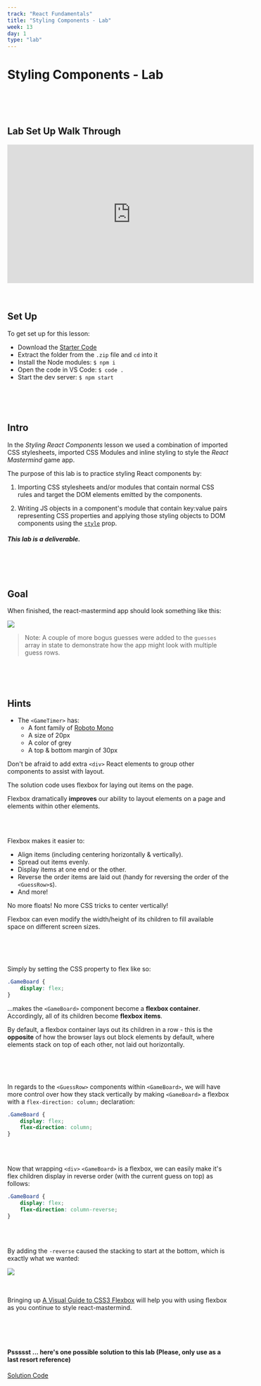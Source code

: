 ```yaml
---
track: "React Fundamentals"
title: "Styling Components - Lab"
week: 13
day: 1
type: "lab"
---
```



# Styling Components - Lab

<br>
<br>
<br>

## Lab Set Up Walk Through

<iframe width="560" height="315" src="https://www.youtube.com/embed/e0woGXTPVEA" frameborder="0" allow="accelerometer; autoplay; clipboard-write; encrypted-media; gyroscope; picture-in-picture" allowfullscreen></iframe>

<br>
<br>
<br>


## Set Up

To get set up for this lesson:

- Download the <a href="/downloads/react_fundamentals/styling-components-lab/react-mastermind.zip" download>Starter Code</a>
- Extract the folder from the `.zip` file and `cd` into it
- Install the Node modules: `$ npm i`
- Open the code in VS Code: `$ code .`
- Start the dev server: `$ npm start`


<br>
<br>
<br>




## Intro

In the _Styling React Components_ lesson we used a combination of imported CSS stylesheets, imported CSS Modules and inline styling to style the _React Mastermind_ game app.

The purpose of this lab is to practice styling React components by:

1. Importing CSS stylesheets and/or modules that contain normal CSS rules and target the DOM elements emitted by the components.

2. Writing JS objects in a component's module that contain key:value pairs representing CSS properties and applying those styling objects to DOM components using the [`style`](https://facebook.github.io/react/docs/dom-elements.html#style) prop.


##### This lab is a deliverable.


<br>
<br>
<br>



## Goal

When finished, the react-mastermind app should look something like this:

<img src="https://i.imgur.com/T4dN4UU.png">

> Note: A couple of more bogus guesses were added to the `guesses` array in state to demonstrate how the app might look with multiple guess rows. 

<br>
<br>
<br>



## Hints

- The `<GameTimer>` has:
	- A font family of [Roboto Mono](https://fonts.google.com/specimen/Roboto+Mono)
	- A size of 20px
	- A color of grey
	- A top & bottom margin of 30px


Don't be afraid to add extra `<div>` React elements to group other components to assist with layout.

The solution code uses flexbox for laying out items on the page.

Flexbox dramatically **improves** our ability to layout elements on a page and elements within other elements.


<br>
<br>

Flexbox makes it easier to:

- Align items (including centering horizontally & vertically).
- Spread out items evenly.
- Display items at one end or the other.
- Reverse the order items are laid out (handy for reversing the order of the `<GuessRow>`s).
- And more!


No more floats! No more CSS tricks to center vertically!


Flexbox can even modify the width/height of its children to fill available space on different screen sizes.

<br>
<br>
<br>


Simply by setting the CSS property to flex like so:
	
```css
.GameBoard {
	display: flex;
}
```

...makes the `<GameBoard>` component become a **flexbox container**. Accordingly, all of its children become **flexbox items**.

By default, a flexbox container lays out its children in a row - this is the **opposite** of how the browser lays out block elements by default, where elements stack on top of each other, not laid out horizontally.

<br>
<br>
<br>


In regards to the `<GuessRow>` components within `<GameBoard>`, we will have more control over how they stack vertically by making `<GameBoard>` a flexbox with a `flex-direction: column;` declaration:

```css
.GameBoard {
	display: flex;
	flex-direction: column;
}
```

<br>
<br>


Now that wrapping `<div>` `<GameBoard>` is a flexbox, we can easily make it's flex children display in reverse order (with the current guess on top) as follows:

```css
.GameBoard {
	display: flex;
	flex-direction: column-reverse;
}
```

<br>
<br>


By adding the `-reverse` caused the stacking to start at the bottom, which is exactly what we wanted:

<img src="https://i.imgur.com/cNrGkdA.png">

<br>
<br>
<br>

Bringing up [A Visual Guide to CSS3 Flexbox](https://scotch.io/tutorials/a-visual-guide-to-css3-flexbox-properties?utm_content=bufferbb7b2&utm_medium=social&utm_source=twitter.com&utm_campaign=buffer#comments-section) will help you with using flexbox as you continue to style react-mastermind.

<br>
<br>
<br>



#### Pssssst ... here's one possible solution to this lab (Please, only use as a last resort reference) 

<a href="/downloads/react_fundamentals/styling-components-lab-solution/react-mastermind.zip" download>Solution Code</a>